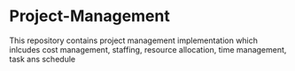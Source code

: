 # Project-Management
This repository contains project management implementation which inlcudes cost management, staffing, resource allocation, time management, task ans schedule 
